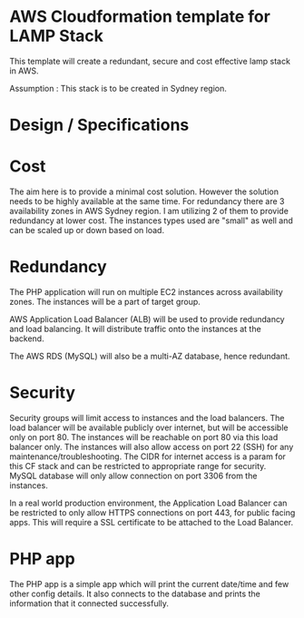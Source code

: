 # AWS Cloudformation template for LAMP Stack

  This template will create a redundant, secure and cost effective lamp stack in AWS.

  Assumption : This stack is to be created in Sydney region.


# Design / Specifications

# Cost

  The aim here is to provide a minimal cost solution. However the solution needs to be highly available at the same time. For redundancy there are 3 availability zones in AWS Sydney region. I am utilizing 2 of them to provide redundancy at lower cost. The instances types used are "small" as well and can be scaled up or down based on load.

# Redundancy

  The PHP application will run on multiple EC2 instances across availability zones. The instances will be a part of target group.

  AWS Application Load Balancer  (ALB) will be used to provide redundancy and load balancing. It will distribute traffic onto the instances at the backend.

  The AWS RDS (MySQL) will also be a multi-AZ database, hence redundant.


# Security

  Security groups will limit access to instances and the load balancers.  The load balancer will be available publicly over internet, but will be accessible only on port 80. The instances will be reachable on port 80 via this load balancer only. The instances will also allow access on port 22 (SSH) for any maintenance/troubleshooting. The CIDR for internet access is a param for this CF stack and can be restricted to appropriate range for security.   MySQL database will only allow connection on port 3306 from the instances.

  In a real world production environment, the Application Load Balancer can be restricted to only allow HTTPS connections on port 443, for public facing apps. This will require a SSL certificate to be attached to the Load Balancer.

# PHP app

The PHP app is a simple app which will print the current date/time and few other config details. It also connects to the database and prints the information that it connected successfully.
